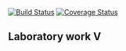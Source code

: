 [![Build Status](https://travis-ci.org/avel0041/05hw.svg?branch=master)](https://travis-ci.org/avel0041/05hw)
[![Coverage Status](https://coveralls.io/repos/github/avel0041/05hw/badge.svg)](https://coveralls.io/github/avel0041/05hw)
## Laboratory work V



